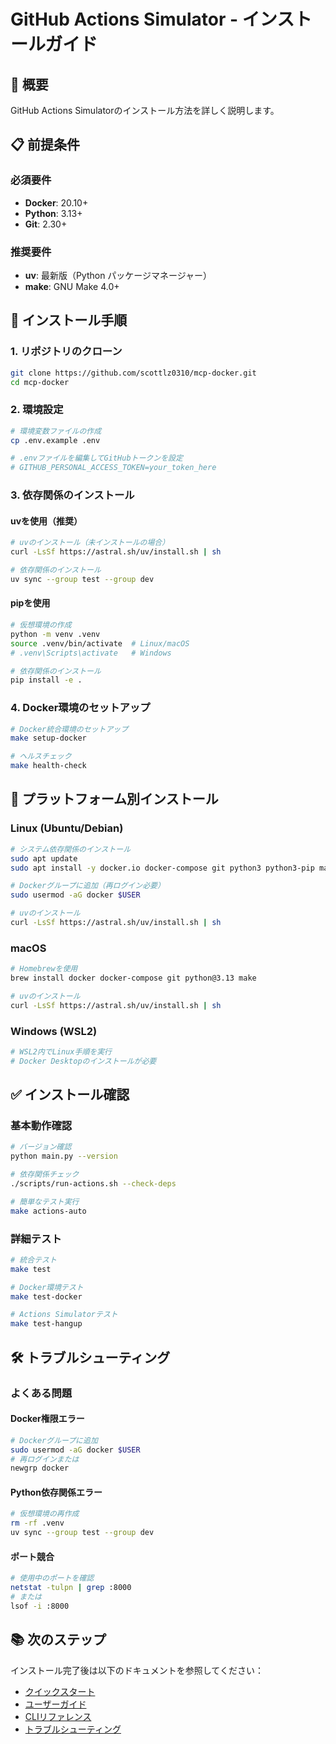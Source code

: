 # GitHub Actions Simulator - インストールガイド

## 🎯 概要

GitHub Actions Simulatorのインストール方法を詳しく説明します。

## 📋 前提条件

### 必須要件
- **Docker**: 20.10+
- **Python**: 3.13+
- **Git**: 2.30+

### 推奨要件
- **uv**: 最新版（Python パッケージマネージャー）
- **make**: GNU Make 4.0+

## 🚀 インストール手順

### 1. リポジトリのクローン

```bash
git clone https://github.com/scottlz0310/mcp-docker.git
cd mcp-docker
```

### 2. 環境設定

```bash
# 環境変数ファイルの作成
cp .env.example .env

# .envファイルを編集してGitHubトークンを設定
# GITHUB_PERSONAL_ACCESS_TOKEN=your_token_here
```

### 3. 依存関係のインストール

#### uvを使用（推奨）
```bash
# uvのインストール（未インストールの場合）
curl -LsSf https://astral.sh/uv/install.sh | sh

# 依存関係のインストール
uv sync --group test --group dev
```

#### pipを使用
```bash
# 仮想環境の作成
python -m venv .venv
source .venv/bin/activate  # Linux/macOS
# .venv\Scripts\activate   # Windows

# 依存関係のインストール
pip install -e .
```

### 4. Docker環境のセットアップ

```bash
# Docker統合環境のセットアップ
make setup-docker

# ヘルスチェック
make health-check
```

## 🔧 プラットフォーム別インストール

### Linux (Ubuntu/Debian)

```bash
# システム依存関係のインストール
sudo apt update
sudo apt install -y docker.io docker-compose git python3 python3-pip make

# Dockerグループに追加（再ログイン必要）
sudo usermod -aG docker $USER

# uvのインストール
curl -LsSf https://astral.sh/uv/install.sh | sh
```

### macOS

```bash
# Homebrewを使用
brew install docker docker-compose git python@3.13 make

# uvのインストール
curl -LsSf https://astral.sh/uv/install.sh | sh
```

### Windows (WSL2)

```bash
# WSL2内でLinux手順を実行
# Docker Desktopのインストールが必要
```

## ✅ インストール確認

### 基本動作確認

```bash
# バージョン確認
python main.py --version

# 依存関係チェック
./scripts/run-actions.sh --check-deps

# 簡単なテスト実行
make actions-auto
```

### 詳細テスト

```bash
# 統合テスト
make test

# Docker環境テスト
make test-docker

# Actions Simulatorテスト
make test-hangup
```

## 🛠️ トラブルシューティング

### よくある問題

#### Docker権限エラー
```bash
# Dockerグループに追加
sudo usermod -aG docker $USER
# 再ログインまたは
newgrp docker
```

#### Python依存関係エラー
```bash
# 仮想環境の再作成
rm -rf .venv
uv sync --group test --group dev
```

#### ポート競合
```bash
# 使用中のポートを確認
netstat -tulpn | grep :8000
# または
lsof -i :8000
```

## 📚 次のステップ

インストール完了後は以下のドキュメントを参照してください：

- [クイックスタート](QUICK_START.md)
- [ユーザーガイド](USER_GUIDE.md)
- [CLIリファレンス](CLI_REFERENCE.md)
- [トラブルシューティング](TROUBLESHOOTING.md)
